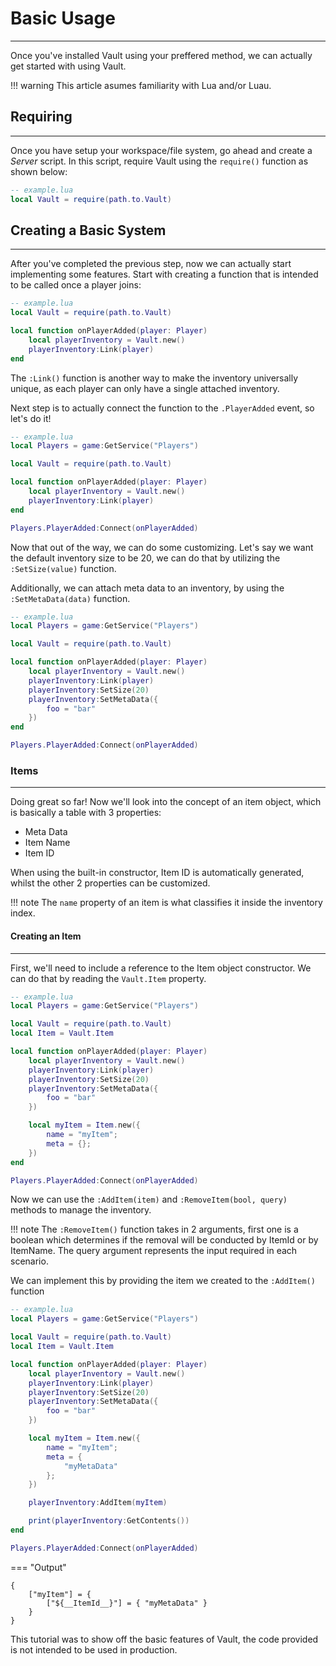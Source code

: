 # Basic Usage

---

Once you've installed Vault using your preffered method, we can actually get started with using Vault.

!!! warning
    This article asumes familiarity with Lua and/or Luau.


## Requiring

---

Once you have setup your workspace/file system, go ahead and create a *Server* script.
In this script, require Vault using the `require()` function as shown below:

```lua
-- example.lua
local Vault = require(path.to.Vault)
```

## Creating a Basic System

---

After you've completed the previous step, now we can actually start implementing some features.
Start with creating a function that is intended to be called once a player joins:

```lua
-- example.lua
local Vault = require(path.to.Vault)

local function onPlayerAdded(player: Player)
    local playerInventory = Vault.new()
    playerInventory:Link(player)
end
```

The `:Link()` function is another way to make the inventory universally unique, as each player can only have a single attached inventory.

Next step is to actually connect the function to the `.PlayerAdded` event, so let's do it!

```lua
-- example.lua
local Players = game:GetService("Players")

local Vault = require(path.to.Vault)

local function onPlayerAdded(player: Player)
    local playerInventory = Vault.new()
    playerInventory:Link(player)
end

Players.PlayerAdded:Connect(onPlayerAdded)
```

Now that out of the way, we can do some customizing.
Let's say we want the default inventory size to be 20, we can do that by utilizing the `:SetSize(value)` function.

Additionally, we can attach meta data to an inventory, by using the `:SetMetaData(data)` function.

```lua
-- example.lua
local Players = game:GetService("Players")

local Vault = require(path.to.Vault)

local function onPlayerAdded(player: Player)
    local playerInventory = Vault.new()
    playerInventory:Link(player)
    playerInventory:SetSize(20)
    playerInventory:SetMetaData({
        foo = "bar"
    })
end

Players.PlayerAdded:Connect(onPlayerAdded)
```

### Items

---

Doing great so far! Now we'll look into the concept of an item object, which is basically a table with 3 properties:

- Meta Data
- Item Name
- Item ID

When using the built-in constructor, Item ID is automatically generated, whilst the other 2 properties can be customized.

!!! note
    The `name` property of an item is what classifies it inside the inventory index.

#### Creating an Item

---

First, we'll need to include a reference to the Item object constructor. We can do that by reading the `Vault.Item` property.

```lua
-- example.lua
local Players = game:GetService("Players")

local Vault = require(path.to.Vault)
local Item = Vault.Item

local function onPlayerAdded(player: Player)
    local playerInventory = Vault.new()
    playerInventory:Link(player)
    playerInventory:SetSize(20)
    playerInventory:SetMetaData({
        foo = "bar"
    })

    local myItem = Item.new({
        name = "myItem";
        meta = {};
    })
end

Players.PlayerAdded:Connect(onPlayerAdded)
```

Now we can use the `:AddItem(item)` and `:RemoveItem(bool, query)` methods to manage the inventory.

!!! note
    The `:RemoveItem()` function takes in 2 arguments, first one is a boolean which determines if the removal will be conducted by ItemId or by ItemName.
    The query argument represents the input required in each scenario.

We can implement this by providing the item we created to the `:AddItem()` function

```lua
-- example.lua
local Players = game:GetService("Players")

local Vault = require(path.to.Vault)
local Item = Vault.Item

local function onPlayerAdded(player: Player)
    local playerInventory = Vault.new()
    playerInventory:Link(player)
    playerInventory:SetSize(20)
    playerInventory:SetMetaData({
        foo = "bar"
    })

    local myItem = Item.new({
        name = "myItem";
        meta = {
            "myMetaData"
        };
    })

    playerInventory:AddItem(myItem)

    print(playerInventory:GetContents())
end

Players.PlayerAdded:Connect(onPlayerAdded)
```

=== "Output"
```
{
    ["myItem"] = {
        ["${__ItemId__}"] = { "myMetaData" }
    }
}
```

This tutorial was to show off the basic features of Vault, the code provided is not intended to be used in production.